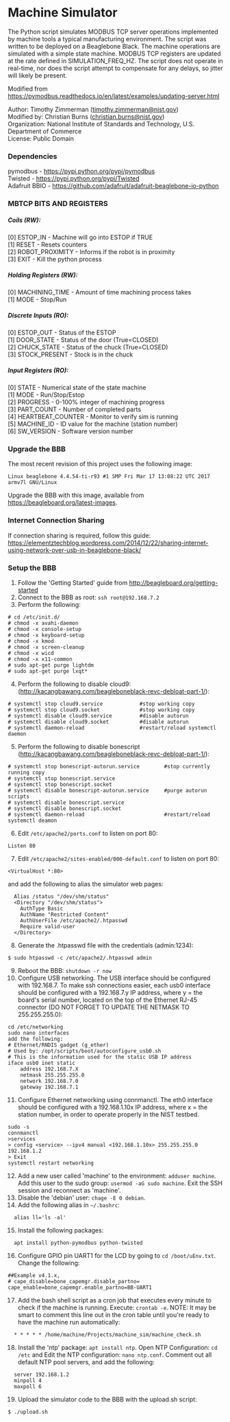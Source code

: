 # Machine Simulator

The Python script simulates MODBUS TCP server operations implemented by machine tools a typical manufacturing environment. The script was written to be deployed on a Beaglebone Black. The machine operations are simulated with a simple state machine. MODBUS TCP registers are updated at the rate defined in SIMULATION_FREQ_HZ. The script does not operate in real-time, nor does the script attempt to compensate for any delays, so jitter will likely be present.

Modified from https://pymodbus.readthedocs.io/en/latest/examples/updating-server.html

Author: Timothy Zimmerman (timothy.zimmerman@nist.gov)<br />
Modified by: Christian Burns (christian.burns@nist.gov)<br />
Organization: National Institute of Standards and Technology,
U.S. Department of Commerce<br />
License: Public Domain<br />

### Dependencies
pymodbus - https://pypi.python.org/pypi/pymodbus<br />
Twisted - https://pypi.python.org/pypi/Twisted<br />
Adafruit BBIO - https://github.com/adafruit/adafruit-beaglebone-io-python<br />

### MBTCP BITS AND REGISTERS
##### Coils (RW):
[0] ESTOP_IN - Machine will go into ESTOP if TRUE<br />
[1] RESET - Resets counters<br />
[2] ROBOT_PROXIMITY - Informs if the robot is in proximity<br />
[3] EXIT - Kill the python process<br />

##### Holding Registers (RW):
[0] MACHINING_TIME - Amount of time machining process takes<br />
[1] MODE - Stop/Run<br />

##### Discrete Inputs (RO):
[0] ESTOP_OUT - Status of the ESTOP<br />
[1] DOOR_STATE - Status of the door (True=CLOSED)<br />
[2] CHUCK_STATE - Status of the chuck (True=CLOSED)<br />
[3] STOCK_PRESENT - Stock is in the chuck<br />

##### Input Registers (RO):
[0] STATE - Numerical state of the state machine<br />
[1] MODE - Run/Stop/Estop<br />
[2] PROGRESS - 0-100% integer of machining progress<br />
[3] PART_COUNT - Number of completed parts<br />
[4] HEARTBEAT_COUNTER - Monitor to verify sim is running<br />
[5] MACHINE_ID - ID value for the machine (station number)<br />
[6] SW_VERSION - Software version number<br />

### Upgrade the BBB
The most recent revision of this project uses the following image:
```
Linux beaglebone 4.4.54-ti-r93 #1 SMP Fri Mar 17 13:08:22 UTC 2017 armv7l GNU/Linux
```
Upgrade the BBB with this image, available from https://beagleboard.org/latest-images.

### Internet Connection Sharing
If connection sharing is required, follow this guide: https://elementztechblog.wordpress.com/2014/12/22/sharing-internet-using-network-over-usb-in-beaglebone-black/

### Setup the BBB
1. Follow the 'Getting Started' guide from http://beagleboard.org/getting-started
2. Connect to the BBB as root: ```ssh root@192.168.7.2```
3. Perform the following:
```
# cd /etc/init.d/
# chmod -x avahi-daemon
# chmod -x console-setup
# chmod -x keyboard-setup
# chmod -x kmod
# chmod -x screen-cleanup
# chmod -x wicd
# chmod -x x11-common
# sudo apt-get purge lightdm
# sudo apt-get purge lxqt*
```
4. Perform the following to disable cloud9: (http://kacangbawang.com/beagleboneblack-revc-debloat-part-1/):
```
# systemctl stop cloud9.service            #stop working copy
# systemctl stop cloud9.socket             #stop working copy
# systemctl disable cloud9.service         #disable autorun
# systemctl disable cloud9.socket          #disable autorun
# systemctl daemon-reload                  #restart/reload systemctl daemon
```
5. Perform the following to disable bonescript (http://kacangbawang.com/beagleboneblack-revc-debloat-part-1/):
```
# systemctl stop bonescript-autorun.service        #stop currently running copy
# systemctl stop bonescript.service
# systemctl stop bonescript.socket
# systemctl disable bonescript-autorun.service     #purge autorun scripts
# systemctl disable bonescript.service
# systemctl disable bonescript.socket
# systemctl daemon-reload                          #restart/reload systemctl deamon
```
6. Edit ```/etc/apache2/ports.conf``` to listen on port 80:
```
Listen 80
```
7. Edit ```/etc/apache2/sites-enabled/000-default.conf``` to listen on port 80:
```
<VirtualHost *:80>
```
and add the following to alias the simulator web pages:
```
  Alias /status "/dev/shm/status"
  <Directory "/dev/shm/status">
    AuthType Basic
    AuthName "Restricted Content"
    AuthUserFile /etc/apache2/.htpasswd
    Require valid-user
  </Directory>

```
8. Generate the .htpasswd file with the credentials (admin:1234):
```
$ sudo htpasswd -c /etc/apache2/.htpasswd admin
```
9. Reboot the BBB: ```shutdown -r now```
10. Configure USB networking. The USB interface should be configured with 192.168.7.<beaglebone number> To make ssh connections easier, each usb0 interface should be configured with a 192.168.7.y IP address, where y = the board's serial number, located on the top of the Ethernet RJ-45 connector (DO NOT FORGET TO UPDATE THE NETMASK TO 255.255.255.0):
```
cd /etc/networking
sudo nano interfaces
add the following:
# Ethernet/RNDIS gadget (g_ether)
# Used by: /opt/scripts/boot/autoconfigure_usb0.sh
# This is the information used for the static USB IP address
iface usb0 inet static
    address 192.168.7.X
    netmask 255.255.255.0
    network 192.168.7.0
    gateway 192.168.7.1
```
11. Configure Ethernet networking using connmanctl. The eth0 interface should be configured with a 192.168.1.10x IP address, where x = the station number, in order to operate properly in the NIST testbed.
```
sudo -s
connmanctl
>services
> config <service> --ipv4 manual <192.168.1.10x> 255.255.255.0 192.168.1.2
> Exit
systemctl restart networking
```
12. Add a new user called 'machine' to the environment: ```adduser machine```. Add this user to the sudo group: ```usermod -aG sudo machine```. Exit the SSH session and reconnect as 'machine'.
13. Disable the 'debian' user: ```chage -E 0 debian```.
14. Add the following alias in ```~/.bashrc```:
```
  alias ll='ls -al'
```
15. Install the following packages:
```
  apt install python-pymodbus python-twisted
```
16. Configure GPIO pin UART1 for the LCD by going to ```cd /boot/uEnv.txt```. Change the following:
```
##Example v4.1.x,
# cape_disable=bone_capemgr.disable_partno=
cape_enable=bone_capemgr.enable_partno=BB-UART1
```
17. Add the bash shell script as a cron job that executes every minute to check if the machine is running. Execute: ```crontab -e```. NOTE: It may be smart to comment this line out in the cron table until you're ready to have the machine run automatically:
```
  * * * * * /home/machine/Projects/machine_sim/machine_check.sh
```
18. Install the 'ntp' package: ```apt install ntp```. Open NTP Configuration: ```cd /etc``` and Edit the NTP configuration: ```nano ntp.conf```. Comment out all default NTP pool servers, and add the following:
```
  server 192.168.1.2
  minpoll 4
  maxpoll 6
```
19. Upload the simulator code to the BBB with the upload.sh script:
```
$ ./upload.sh
```

